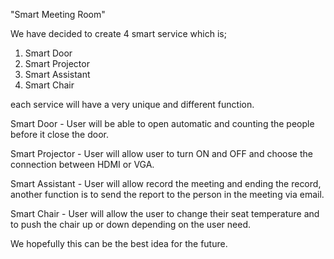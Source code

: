"Smart Meeting Room"<br>

We have decided to create 4 smart service which is;<br>
1. Smart Door<br>
2. Smart Projector<br>
3. Smart Assistant<br>
4. Smart Chair<br>

each service will have a very unique and different function.<br>

Smart Door - User will be able to open automatic and counting the people before it close the door.<br>

Smart Projector - User will allow user to turn ON and OFF and choose the connection between HDMI or VGA.<br>

Smart Assistant - User will allow record the meeting and ending the record, another function is to send the report to the person in the meeting via email. <br>

Smart Chair - User will allow the user to change their seat temperature and to push the chair up or down depending on the user need.<br>

We hopefully this can be the best idea for the future.<br>


